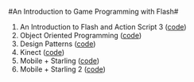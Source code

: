 #An Introduction to Game Programming with Flash#

1. An Introduction to Flash and Action Script 3 ([code](../../tree/master/memory-game))
2. Object Oriented Programming ([code](../../tree/master/jet-and-giant-oop))
3. Design Patterns ([code](../../tree/master/jet-and-giant-dp))
4. Kinect ([code](../../tree/master/jet-and-giant-kinect))
5. Mobile + Starling ([code](../../tree/v5.1/caps-soccer-mobile))
6. Mobile + Starling 2 ([code](../../tree/v5.4/caps-soccer-mobile))
